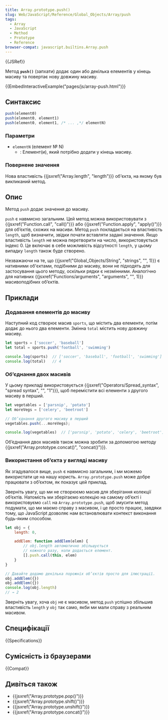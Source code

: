 ```yaml
---
title: Array.prototype.push()
slug: Web/JavaScript/Reference/Global_Objects/Array/push
tags:
  - Array
  - JavaScript
  - Method
  - Prototype
  - Reference
browser-compat: javascript.builtins.Array.push
---
```


{{JSRef}}

Метод **`push()`** (запхати) додає один або декілька елементів у кінець
масиву та повертає нову довжину масиву.

{{EmbedInteractiveExample("pages/js/array-push.html")}}

## Синтаксис

```js
push(element0)
push(element0, element1)
push(element0, element1, /* ... ,*/ elementN)
```

### Параметри

- `elementN` (елемент № N)
  - : Елемент(и), який потрібно додати у кінець масиву.

### Повернене значення

Нова властивість {{jsxref("Array.length", "length")}} об'єкта, на якому
був викликаний метод.

## Опис

Метод `push` додає значення до масиву.

`push` є навмисно загальним. Цей метод можна використовувати з
{{jsxref("Function.call", "call()")}} або {{jsxref("Function.apply", "apply()")}}
для об’єктів, схожих на масиви. Метод `push` покладається на властивість `length`,
щоб визначити, звідки почати вставляти задані значення. Якщо властивість `length` не можна перетворити на число,
використовується індекс 0. Це включає в себе можливість відсутності `length`, у цьому випадку
`length` також буде створено.

Незважаючи на те, що {{jsxref("Global_Objects/String", "strings", "", 1)}} є нативними об'єктами,
подібними до масиву, вони не підходять для застосування цього методу, оскільки рядки є незмінними.
Аналогічно для нативних {{jsxref("Functions/arguments", "arguments", "", 1)}}
масивоподібних об’єктів.

## Приклади

### Додавання елементів до масиву

Наступний код створює масив `sports`, що містить два елементи, потім
додає до нього два елементи. Змінна `total` містить нову довжину масиву.

```js
let sports = ['soccer', 'baseball']
let total = sports.push('football', 'swimming')

console.log(sports)  // ['soccer', 'baseball', 'football', 'swimming']
console.log(total)   // 4
```

### Об’єднання двох масивів

У цьому прикладі використовується {{jsxref("Operators/Spread_syntax", "spread syntax", "", "1")}},
щоб перемістити всі елементи з другого масиву в перший.

```js
let vegetables = ['parsnip', 'potato']
let moreVegs = ['celery', 'beetroot']

// Об’єднання другого масиву в перший
vegetables.push(...moreVegs);

console.log(vegetables)  // ['parsnip', 'potato', 'celery', 'beetroot']
```

Об’єднання двох масивів також можна зробити за допомогою методу {{jsxref("Array.prototype.concat()", "concat()")}}.

### Використання об’єкта у вигляді масиву

Як згадувалося вище, `push` є навмисно загальним, і ми можемо використати це
на нашу користь. `Array.prototype.push` може добре працювати з об’єктом,
як показує цей приклад.

Зверніть увагу, що ми не створюємо масив для зберігання колекції об’єктів. Натомість ми зберігаємо
колекцію на самому об’єкті і використовуємо `call` на
`Array.prototype.push`, щоб змусити метод подумати, що ми маємо справу з масивом, і це просто працює,
завдяки тому, що JavaScript дозволяє нам встановлювати контекст виконання будь-яким способом.

```js
let obj = {
    length: 0,

    addElem: function addElem(elem) {
        // obj.length автоматично збільшується
        // кожного разу, коли додається елемент.
        [].push.call(this, elem)
    }
}

// Давайте додамо декілька порожніх об’єктів просто для ілюстрації.
obj.addElem({})
obj.addElem({})
console.log(obj.length)
// → 2
```

Зверніть увагу, хоча `obj` не є масивом, метод `push`
успішно збільшив властивість `length` у `obj` так само,
якби ми мали справу з реальним масивом.

## Специфікації

{{Specifications}}

## Сумісність із браузерами

{{Compat}}

## Дивіться також

- {{jsxref("Array.prototype.pop()")}}
- {{jsxref("Array.prototype.shift()")}}
- {{jsxref("Array.prototype.unshift()")}}
- {{jsxref("Array.prototype.concat()")}}
